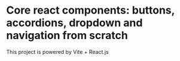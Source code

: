 # Core react components: buttons, accordions, dropdown and navigation from scratch

This project is powered by Vite + React.js
